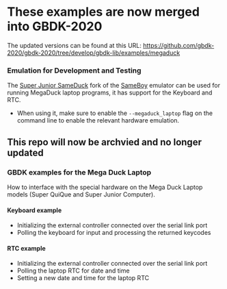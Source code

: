 # These examples are now merged into GBDK-2020

The updated versions can be found at this URL:
https://github.com/gbdk-2020/gbdk-2020/tree/develop/gbdk-lib/examples/megaduck

### Emulation for Development and Testing
The [Super Junior SameDuck](https://github.com/bbbbbr/SuperJuniorSameDuck) fork of the [SameBoy](https://sameboy.github.io/) emulator can be used for running MegaDuck laptop programs, it has support for the Keyboard and RTC.

- When using it, make sure to enable the `--megaduck_laptop` flag on the command line to enable the relevant hardware emulation.


This repo will now be archvied and no longer updated
---------------------------------------------
### GBDK examples for the Mega Duck Laptop

How to interface with the special hardware on the Mega Duck Laptop models (Super QuiQue and Super Junior Computer).

#### Keyboard example
- Initializing the external controller connected over the serial link port
- Polling the keyboard for input and processing the returned keycodes


#### RTC example
- Initializing the external controller connected over the serial link port
- Polling the laptop RTC for date and time
- Setting a new date and time for the laptop RTC
